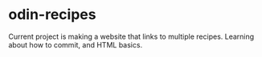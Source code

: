 # odin-recipes
Current project is making a website that links to multiple recipes. Learning about how to commit, and HTML basics.